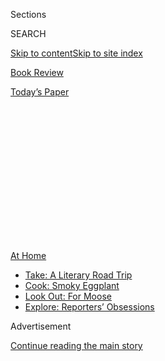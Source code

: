 <div id="app">

<div>

<div>

<div>

<div class="NYTAppHideMasthead css-1q2w90k e1suatyy0">

<div class="section css-ui9rw0 e1suatyy2">

<div class="css-eph4ug er09x8g0">

<div class="css-6n7j50">

</div>

<span class="css-1dv1kvn">Sections</span>

<div class="css-10488qs">

<span class="css-1dv1kvn">SEARCH</span>

</div>

[Skip to content](#site-content)[Skip to site index](#site-index)

</div>

<div id="masthead-section-label" class="css-1wr3we4 eaxe0e00">

[Book
Review](https://www.nytimes3xbfgragh.onion/section/books/review)

</div>

<div class="css-10698na e1huz5gh0">

</div>

</div>

<div id="masthead-bar-one" class="section hasLinks css-15hmgas e1csuq9d3">

<div class="css-uqyvli e1csuq9d0">

</div>

<div class="css-1uqjmks e1csuq9d1">

</div>

<div class="css-9e9ivx">

[](https://myaccount.nytimes3xbfgragh.onion/auth/login?response_type=cookie&client_id=vi)

</div>

<div class="css-1bvtpon e1csuq9d2">

[Today’s
Paper](https://www.nytimes3xbfgragh.onion/section/todayspaper)

</div>

</div>

</div>

</div>

<div data-aria-hidden="false">

<div id="site-content" data-role="main">

<div>

<div class="css-1aor85t" style="opacity:0.000000001;z-index:-1;visibility:hidden">

<div class="css-1hqnpie">

<div class="css-epjblv">

<span class="css-17xtcya">[Book
Review](/section/books/review)</span><span class="css-x15j1o">|</span><span class="css-fwqvlz">Crushing:
A Schoolgirl’s Beloved Teacher Crosses the
Line</span>

</div>

<div class="css-k008qs">

<div class="css-1iwv8en">

<span class="css-18z7m18"></span>

<div>

</div>

</div>

<span class="css-1n6z4y">https://nyti.ms/2YomIpO</span>

<div class="css-1705lsu">

<div class="css-4xjgmj">

<div class="css-4skfbu" data-role="toolbar" data-aria-label="Social Media Share buttons, Save button, and Comments Panel with current comment count" data-testid="share-tools">

  - 
  - 
  - 
  - 
    
    <div class="css-6n7j50">
    
    </div>

  - 

</div>

</div>

</div>

</div>

</div>

</div>

<div id="NYT_TOP_BANNER_REGION" class="css-13pd83m">

<div>

<div id="maps-athome-menu" class="section interactive-content interactive-size-medium css-1edisqu">

<div class="css-17ih8de interactive-body">

<div class="at-home-nav__innerContainer">

<div class="at-home-nav__title">

[At
Home](https://www.nytimes3xbfgragh.onion/spotlight/at-home?action=click&pgtype=Article&state=default&region=TOP_BANNER&context=at_home_menu)

</div>

  - [Take: A Literary Road
    Trip](https://www.nytimes3xbfgragh.onion/2020/07/28/books/time-for-a-literary-road-trip.html?action=click&pgtype=Article&state=default&region=TOP_BANNER&context=at_home_menu)
  - [Cook: Smoky
    Eggplant](https://www.nytimes3xbfgragh.onion/2020/07/29/magazine/bored-with-your-home-cooking-some-smoky-eggplant-will-fix-that.html?action=click&pgtype=Article&state=default&region=TOP_BANNER&context=at_home_menu)
  - [Look Out: For
    Moose](https://www.nytimes3xbfgragh.onion/2020/07/27/travel/moose-michigan-isle-royale.html?action=click&pgtype=Article&state=default&region=TOP_BANNER&context=at_home_menu)
  - [Explore: Reporters’
    Obsessions](https://www.nytimes3xbfgragh.onion/interactive/2020/at-home/even-more-reporters-editors-diaries-lists-recommendations.html?action=click&pgtype=Article&state=default&region=TOP_BANNER&context=at_home_menu)

</div>

</div>

</div>

</div>

</div>

<div id="top-wrapper" class="css-1sy8kpn">

<div id="top-slug" class="css-l9onyx">

Advertisement

</div>

[Continue reading the main
story](#after-top)

<div class="ad top-wrapper" style="text-align:center;height:100%;display:block;min-height:250px">

<div id="top" class="place-ad" data-position="top" data-size-key="top">

</div>

</div>

<div id="after-top">

</div>

</div>

<div id="sponsor-wrapper" class="css-1hyfx7x">

<div id="sponsor-slug" class="css-19vbshk">

Supported by

</div>

[Continue reading the main
story](#after-sponsor)

<div id="sponsor" class="ad sponsor-wrapper" style="text-align:center;height:100%;display:block">

</div>

<div id="after-sponsor">

</div>

</div>

[Children’s
Books](/column/childrens-books "Children’s Books")

<div class="css-1vkm6nb ehdk2mb0">

# Crushing: A Schoolgirl’s Beloved Teacher Crosses the Line

</div>

<div class="css-79elbk" data-testid="photoviewer-wrapper">

<div class="css-z3e15g" data-testid="photoviewer-wrapper-hidden">

</div>

<div class="css-1a48zt4 ehw59r15" data-testid="photoviewer-children">

![](https://static01.graylady3jvrrxbe.onion/images/2020/06/21/books/review/21-BKS-SUMMER_KIDS/21-BKS-SUMMER_KIDS-articleLarge.jpg?quality=75&auto=webp&disable=upscale)

</div>

</div>

<div class="css-170u9t6">

<div class="css-u7fh8e">

<div class="css-79elbk">

Buy Book<span data-aria-hidden="true">
    ▾</span>

  - [Amazon](https://www.amazon.com/gp/search?index=books&tag=NYTBSREV-20&field-keywords=Rules+for+Being+a+Girl+Candace+Bushnell+and+Katie+Cotugno)
  - [Apple
    Books](https://du-gae-books-dot-nyt-du-prd.appspot.com/buy?title=Rules+for+Being+a+Girl&author=Candace+Bushnell+and+Katie+Cotugno)
  - [Barnes and
    Noble](https://www.anrdoezrs.net/click-7990613-11819508?url=https%3A%2F%2Fwww.barnesandnoble.com%2Fw%2F%3Fean%3D9780062803375)
  - [Books-A-Million](https://www.anrdoezrs.net/click-7990613-35140?url=https%3A%2F%2Fwww.booksamillion.com%2Fp%2FRules%2Bfor%2BBeing%2Ba%2BGirl%2FCandace%2BBushnell%2Band%2BKatie%2BCotugno%2F9780062803375)
  - [Bookshop](https://bookshop.org/a/3546/9780062803375)
  - [Indiebound](https://www.indiebound.org/book/9780062803375?aff=NYT)

</div>

When you purchase an independently reviewed book through our site, we
earn an affiliate commission.

</div>

</div>

<div class="css-xt80pu e12qa4dv0">

<div class="css-18e8msd">

<div class="css-vp77d3 epjyd6m0">

<div class="css-1baulvz">

By <span class="css-1baulvz last-byline" itemprop="name">Courtney
Summers</span>

</div>

</div>

  - June 12,
    2020

  - 
    
    <div class="css-4xjgmj">
    
    <div class="css-d8bdto" data-role="toolbar" data-aria-label="Social Media Share buttons, Save button, and Comments Panel with current comment count" data-testid="share-tools">
    
      - 
      - 
      - 
      - 
        
        <div class="css-6n7j50">
        
        </div>
    
      - 
    
    </div>
    
    </div>

</div>

</div>

<div class="section meteredContent css-1r7ky0e" name="articleBody" itemprop="articleBody">

<div class="css-1fanzo5 StoryBodyCompanionColumn">

<div class="css-53u6y8">

There’s a grim familiarity to stories about young girls falling prey to
men in positions of power. As readers, we recognize the girl’s first
heady thrill at being called special by someone who seems to have the
authority above all others to declare it, and then we follow that
plotline to its heart-rending conclusion. The best-selling authors
Candace Bushnell and Katie Cotugno explore this territory in **RULES FOR
BEING A GIRL (Balzer + Bray, 304 pp., $19.99; ages 13 and up),** a book
so engaging and lively it might take you a moment to pinpoint the
disquiet you feel upon reaching its end.

A senior in high school, Marin Lospato is delighted to find herself
alone with her beloved and crushed-upon English teacher, Mr. Beckett
(“Bex”) — right up until the moment he kisses her. Afterward, as she
unpacks the incident with her best friend, Chloe, the two stumble past
Bex’s obvious abuse of power to make the encounter as much Marin’s fault
as it can be. “Maybe he was just picking up what you were putting down,”
Chloe suggests before finally determining she “wouldn’t try to ruin
somebody’s whole life over something I wasn’t even sure I interpreted
correctly.”

Bex quickly dismisses their kiss as “a little bit of confusion,” and
Marin herself wonders what a proportionate response might be,
considering he wasn’t a “creepy perv” who “forced himself on me in a
dark, deserted alley.” But what seems to perturb Marin most is her
struggle to untangle what she knows was wrong from her deep-seated
feeling that she has no right to be upset about it or seek justice for
it. Gradually, Marin’s eyes are opened to a school environment where
acts of sexism and inequality, some of which she has participated in,
are woven into the landscape.

Furious, Marin writes an editorial for the school newspaper entitled
“Rules for Being a Girl,” decrying this double standard. Bex warns it
just might draw the ire of her peers. He’s right, of course: Chloe
wonders if Marin has “raging PMS”; Marin’s bland boyfriend worries she’s
become a “crazy feminist.” But now that Marin is aware of the “thousand
great and small unfairnesses” that surround her, she can’t remain
silent. Soon she’s challenging Bex’s uninspired all-white, all-male
reading lists and starting a feminist book club.

</div>

</div>

<div class="css-1fanzo5 StoryBodyCompanionColumn">

<div class="css-53u6y8">

Marin’s education in feminism is shown through in-depth discussions with
secondary characters. At their best, these serve as thoughtful entry
points on topics including intersectionality, race and class,
emphasizing the importance of considering experiences outside one’s own
limited and privileged perspective. At their worst, they come across as
didactic and heavy-handed, causing Marin’s scene partners to lose a bit
of their dimension and detracting from an otherwise engrossing
narrative.

When Marin does report Bex’s behavior to the principal, her speaking up
is punished and rewarded in equal measure. She loses Chloe but gains
Gray Kendall, a good-looking lacrosse player with a reputation he may or
may not have earned. Bex sabotages her admission to Brown but gets
what’s coming to him in the end, though not before Marin makes a
shocking and painful discovery about the full extent of his abuse.

Bushnell and Cotugno’s writing is sincere and heartfelt, its humor
clever, and Marin and her friends are easy to like and root for. “Rules
for Being a Girl” has a keen eye for the “innocuous” kind of misogyny
that is so normalized and ingrained in our daily lives we no longer
immediately recognize it as a pathway to greater harm.

Marin has an optimistic outlook regarding her future, but it’s hard to
reconcile what is ultimately a more sweet than bitter ending with the
reality that gives a book like this relevance. That’s what makes it so
disquieting. At her lowest point Marin, anguished, asks: “Why doesn’t
anybody care about what happened? … Why doesn’t anybody care about me?”

Though it may not be the most explosive novel you’ll read about an older
man and a teenage girl this year, it is no less valuable, and no less
devastating.

</div>

</div>

</div>

<div>

</div>

<div>

</div>

<div>

</div>

<div>

<div id="bottom-wrapper" class="css-1ede5it">

<div id="bottom-slug" class="css-l9onyx">

Advertisement

</div>

[Continue reading the main
story](#after-bottom)

<div id="bottom" class="ad bottom-wrapper" style="text-align:center;height:100%;display:block;min-height:90px">

</div>

<div id="after-bottom">

</div>

</div>

</div>

</div>

</div>

## Site Index

<div>

</div>

## Site Information Navigation

  - [© <span>2020</span> <span>The New York Times
    Company</span>](https://help.nytimes3xbfgragh.onion/hc/en-us/articles/115014792127-Copyright-notice)

<!-- end list -->

  - [NYTCo](https://www.nytco.com/)
  - [Contact
    Us](https://help.nytimes3xbfgragh.onion/hc/en-us/articles/115015385887-Contact-Us)
  - [Work with us](https://www.nytco.com/careers/)
  - [Advertise](https://nytmediakit.com/)
  - [T Brand Studio](http://www.tbrandstudio.com/)
  - [Your Ad
    Choices](https://www.nytimes3xbfgragh.onion/privacy/cookie-policy#how-do-i-manage-trackers)
  - [Privacy](https://www.nytimes3xbfgragh.onion/privacy)
  - [Terms of
    Service](https://help.nytimes3xbfgragh.onion/hc/en-us/articles/115014893428-Terms-of-service)
  - [Terms of
    Sale](https://help.nytimes3xbfgragh.onion/hc/en-us/articles/115014893968-Terms-of-sale)
  - [Site
    Map](https://spiderbites.nytimes3xbfgragh.onion)
  - [Help](https://help.nytimes3xbfgragh.onion/hc/en-us)
  - [Subscriptions](https://www.nytimes3xbfgragh.onion/subscription?campaignId=37WXW)

</div>

</div>

</div>

</div>
